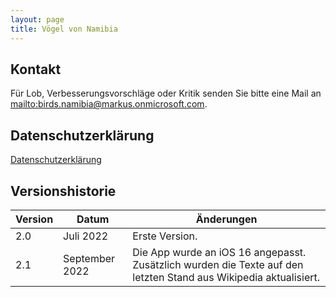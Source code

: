 ```yaml
---
layout: page
title: Vögel von Namibia
---
```


## Kontakt

Für Lob, Verbesserungsvorschläge oder Kritik senden Sie bitte eine Mail an <mailto:birds.namibia@markus.onmicrosoft.com>.

## Datenschutzerklärung

[Datenschutzerklärung](privacy-policy.html)

## Versionshistorie

| Version | Datum          | Änderungen     |
| ------- | -------------- | -------------- |
| 2.0     | Juli 2022      | Erste Version. |
| 2.1     | September 2022 | Die App wurde an iOS 16 angepasst. Zusätzlich wurden die Texte auf den letzten Stand aus Wikipedia aktualisiert. |
